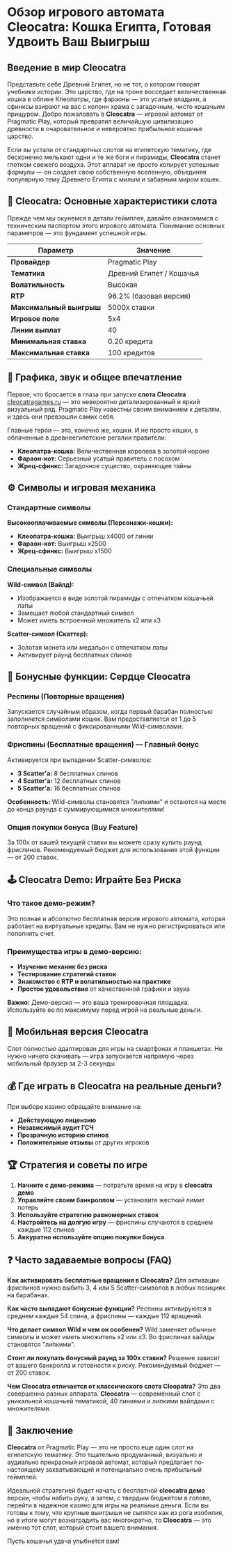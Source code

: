 # Обзор игрового автомата Cleocatra: Кошка Египта, Готовая Удвоить Ваш Выигрыш

## Введение в мир Cleocatra

Представьте себе Древний Египет, но не тот, о котором говорят учебники истории. Это царство, где на троне восседает величественная кошка в облике Клеопатры, где фараоны — это усатые владыки, а сфинксы взирают на вас с колонн храма с загадочным, чисто кошачьим прищуром. Добро пожаловать в **Cleocatra** — игровой автомат от Pragmatic Play, который превратил величайшую цивилизацию древности в очаровательное и невероятно прибыльное кошачье царство.

Если вы устали от стандартных слотов на египетскую тематику, где бесконечно мелькают одни и те же боги и пирамиды, **Cleocatra** станет глотком свежего воздуха. Этот аппарат не просто копирует успешные формулы — он создает свою собственную вселенную, объединяя популярную тему Древнего Египта с милым и забавным миром кошек.

## 🎰 Cleocatra: Основные характеристики слота

Прежде чем мы окунемся в детали геймплея, давайте ознакомимся с техническим паспортом этого игрового автомата. Понимание основных параметров — это фундамент успешной игры.

| Параметр | Значение |
|----------|-----------|
| **Провайдер** | Pragmatic Play |
| **Тематика** | Древний Египет / Кошачья |
| **Волатильность** | Высокая |
| **RTP** | 96.2% (базовая версия) |
| **Максимальный выигрыш** | 5000x ставки |
| **Игровое поле** | 5х4 |
| **Линии выплат** | 40 |
| **Минимальная ставка** | 0.20 кредита |
| **Максимальная ставка** | 100 кредитов |

## 🐾 Графика, звук и общее впечатление

Первое, что бросается в глаза при запуске **слота Cleocatra** [cleocatragames.ru](https://cleocatragames.ru/) — это невероятно детализированный и яркий визуальный ряд. Pragmatic Play известны своим вниманием к деталям, и здесь они превзошли самих себя.

Главные герои — это, конечно же, кошки. И не просто кошки, а облаченные в древнеегипетские регалии правители:
- **Клеопатра-кошка:** Величественная королева в золотой короне
- **Фараон-кот:** Серьезный усатый правитель с посохом
- **Жрец-сфинкс:** Загадочное существо, охраняющее тайны

## ⚙️ Символы и игровая механика

### Стандартные символы

**Высокооплачиваемые символы (Персонажи-кошки):**
- **Клеопатра-кошка:** Выигрыш x4000 от линии
- **Фараон-кот:** Выигрыш x2500
- **Жрец-сфинкс:** Выигрыш x1500

### Специальные символы

**Wild-символ (Вайлд):**
- Изображается в виде золотой пирамиды с отпечатком кошачьей лапы
- Замещает любой стандартный символ
- Может иметь встроенный множитель x2 или x3

**Scatter-символ (Скаттер):**
- Золотая монета или медальон с отпечатком лапы
- Активирует раунд бесплатных спинов

## 💎 Бонусные функции: Сердце Cleocatra

### Респины (Повторные вращения)

Запускается случайным образом, когда первый барабан полностью заполняется символами кошек. Вам предоставляется от 1 до 5 повторных вращений с фиксированными Wild-символами.

### Фриспины (Бесплатные вращения) — Главный бонус

Активируется при выпадении Scatter-символов:
- **3 Scatter'а:** 8 бесплатных спинов
- **4 Scatter'а:** 12 бесплатных спинов  
- **5 Scatter'а:** 16 бесплатных спинов

**Особенность:** Wild-символы становятся "липкими" и остаются на месте до конца раунда с суммирующимися множителями!

### Опция покупки бонуса (Buy Feature)

За 100х от вашей текущей ставки вы можете сразу купить раунд фриспинов. Рекомендуемый бюджет для использования этой функции — от 200 ставок.

## 🕹️ Cleocatra Demo: Играйте Без Риска

### Что такое демо-режим?

Это полная и абсолютно бесплатная версия игрового автомата, которая работает на виртуальные кредиты. Вам не нужно регистрироваться или пополнять счет.

### Преимущества игры в демо-версию:

- **Изучение механик без риска**
- **Тестирование стратегий ставок**
- **Знакомство с RTP и волатильностью на практике**
- **Простое удовольствие** от качественной графики и звука

**Важно:** Демо-версия — это ваша тренировочная площадка. Используйте ее по максимуму перед игрой на реальные деньги.

## 📱 Мобильная версия Cleocatra

Слот полностью адаптирован для игры на смартфонах и планшетах. Не нужно ничего скачивать — игра запускается напрямую через мобильный браузер за 2-3 секунды.

## 💰 Где играть в Cleocatra на реальные деньги?

При выборе казино обращайте внимание на:
- **Действующую лицензию**
- **Независимый аудит ГСЧ**
- **Прозрачную историю спинов**
- **Положительные отзывы** от других игроков

## 🏆 Стратегия и советы по игре

1. **Начните с демо-режима** — потратьте время на игру в **cleocatra демо**
2. **Управляйте своим банкроллом** — установите жесткий лимит потерь
3. **Используйте стратегию равномерных ставок**
4. **Настройтесь на долгую игру** — фриспины случаются в среднем каждые 112 спинов
5. **Аккуратно используйте опцию покупки бонуса**

## ❓ Часто задаваемые вопросы (FAQ)

**Как активировать бесплатные вращения в Cleocatra?**
Для активации фриспинов нужно выбить 3, 4 или 5 Scatter-символов в любых позициях на барабанах.

**Как часто выпадают бонусные функции?**
Респины активируются в среднем каждые 54 спина, а фриспины — каждые 112 вращений.

**Что делает символ Wild и чем он особенен?**
Wild заменяет обычные символы и может иметь множитель x2 или x3. Во фриспинах вайлды становятся "липкими".

**Стоит ли покупать бонусный раунд за 100х ставки?**
Решение зависит от вашего банкролла и готовности к риску. Рекомендуемый бюджет — от 200 ставок.

**Чем Cleocatra отличается от классического слота Cleopatra?**
Это два совершенно разных аппарата. **Cleocatra** — современный слот с уникальной кошачьей тематикой, 40 линиями и липкими вайлдами с множителями.

## 💎 Заключение

**Cleocatra** от Pragmatic Play — это не просто еще один слот на египетскую тематику. Это тщательно продуманный, визуально и аудиально прекрасный игровой автомат, который предлагает по-настоящему захватывающий и потенциально очень прибыльный геймплей.

Идеальной стратегией будет начать с бесплатной **cleocatra демо** версии, чтобы набить руку, а затем, с твердым бюджетом в голове, перейти в надежное казино для игры на реальные деньги. Если вы готовы к тому, что крупные выигрыши не сыпятся как из рога изобилия, но в итоге могут вознаградить вас многократно, то **Cleocatra** — это именно тот слот, который стоит вашего внимания.

Пусть кошачья удача улыбнется вам!
